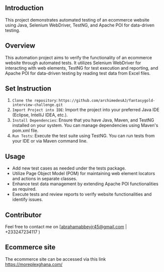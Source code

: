 ## Introduction
This project demonstrates automated testing of an ecommerce website using Java, Selenium WebDriver, TestNG, and Apache POI for data-driven testing.

## Overview
This automation project aims to verify the functionality of an ecommerce website through automated tests. It utilizes Selenium WebDriver for interacting with web elements, TestNG for test execution and reporting, and Apache POI for data-driven testing by reading test data from Excel files.

## Set Instruction
1. `Clone the repository`: `https://github.com/archimedesAJ/fantasygold-interview-challenge.git`
2. `Import Project into IDE`: Import the project into your preferred Java IDE (Eclipse, IntelliJ IDEA, etc.).
3. `Install Dependencies`: Ensure that you have Java, Maven, and TestNG installed on your system. You can manage dependencies using Maven's pom.xml file.
4. `Run Tests`: Execute the test suite using TestNG. You can run tests from your IDE or via Maven command line.

## Usage
- Add new test cases as needed under the tests package.
- Utilize Page Object Model (POM) for maintaining web element locators and actions in separate classes.
- Enhance test data management by extending Apache POI functionalities as required.
- Execute tests and review reports to verify website functionalities and identify issues.

## Contributor
Feel free to contact me on [abrahamabbeyjr45@gmail.com | +233247234117 )

## Ecommerce site
The ecommerce site can be accessed via this link https://moreplexghana.com/

